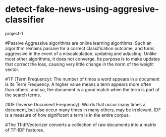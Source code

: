 # detect-fake-news-using-aggresive-classifier


project-1



#Passive Aggressive algorithms are online learning algorithms. Such an algorithm remains passive for a correct classification outcome, and turns aggressive in the event of a miscalculation, updating and adjusting. Unlike most other algorithms, it does not converge. Its purpose is to make updates that correct the loss, causing very little change in the norm of the weight vector.



#TF (Term Frequency): The number of times a word appears in a document is its Term Frequency. A higher value means a term appears more often than others, and so, the document is a good match when the term is part of the search terms.

#IDF (Inverse Document Frequency): Words that occur many times a document, but also occur many times in many others, may be irrelevant. IDF is a measure of how significant a term is in the entire corpus.

#The TfidfVectorizer converts a collection of raw documents into a matrix of TF-IDF features.
